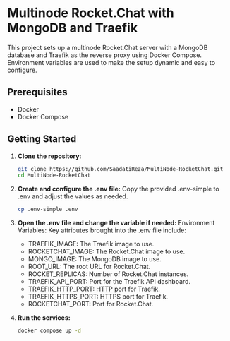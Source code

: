 # Multinode Rocket.Chat with MongoDB and Traefik

This project sets up a multinode Rocket.Chat server with a MongoDB database and Traefik as the reverse proxy using Docker Compose. Environment variables are used to make the setup dynamic and easy to configure.

## Prerequisites

- Docker
- Docker Compose

## Getting Started

1. **Clone the repository:**
   ```sh
   git clone https://github.com/SaadatiReza/MultiNode-RocketChat.git
   cd MultiNode-RocketChat
   
2. **Create and configure the .env file:**
   Copy the provided .env-simple to .env and adjust the values as needed.
   ```sh
   cp .env-simple .env

3. **Open the .env file and change the variable if needed:**
   Environment Variables:
   Key attributes brought into the .env file include:
   
   * TRAEFIK_IMAGE: The Traefik image to use.
   * ROCKETCHAT_IMAGE: The Rocket.Chat image to use.
   * MONGO_IMAGE: The MongoDB image to use.
   * ROOT_URL: The root URL for Rocket.Chat.
   * ROCKET_REPLICAS: Number of Rocket.Chat instances.
   * TRAEFIK_API_PORT: Port for the Traefik API dashboard.
   * TRAEFIK_HTTP_PORT: HTTP port for Traefik.
   * TRAEFIK_HTTPS_PORT: HTTPS port for Traefik.
   * ROCKETCHAT_PORT: Port for Rocket.Chat.


4. **Run the services:**
   ```sh
   docker compose up -d

